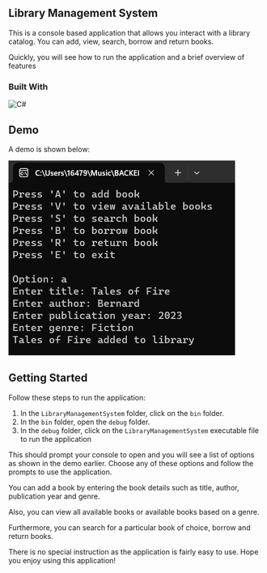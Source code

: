 ## Library Management System
This is a console based application that allows you interact with a library catalog. You can add, view, search, borrow and return books.

Quickly, you will see how to run the application and a brief overview of features

### Built With
![C#](https://img.shields.io/badge/c%23-%23239120.svg?style=for-the-badge&logo=csharp&logoColor=white)

## Demo
A demo is shown below:

![demo](./readme-img)

## Getting Started
Follow these steps to run the application:

1. In the ```LibraryManagementSystem``` folder, click on the ```bin``` folder. 
2. In the ```bin``` folder, open the ```debug``` folder. 
3. In the ```debug``` folder, click on the ```LibraryManagementSystem``` executable file to run the application

This should prompt your console to open and you will see a list of options as shown in the demo earlier. Choose any of these options and follow the prompts to use the application.

You can add a book by entering the book details such as title, author, publication year and genre.

Also, you can view all available books or available books based on a genre.

Furthermore, you can search for a particular book of choice, borrow and return books.

There is no special instruction as the application is fairly easy to use. Hope you enjoy using this application!